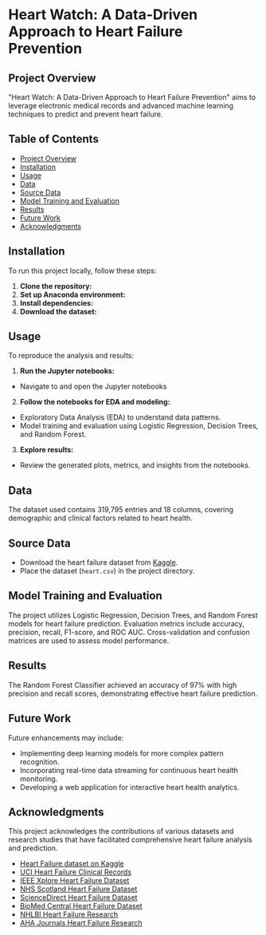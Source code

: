 # Heart Watch: A Data-Driven Approach to Heart Failure Prevention

## Project Overview

"Heart Watch: A Data-Driven Approach to Heart Failure Prevention" aims to leverage electronic medical records and advanced machine learning techniques to predict and prevent heart failure.

## Table of Contents

- [Project Overview](#project-overview)
- [Installation](#installation)
- [Usage](#usage)
- [Data](#data)
- [Source Data](#source-data)
- [Model Training and Evaluation](#model-training-and-evaluation)
- [Results](#results)
- [Future Work](#future-work)
- [Acknowledgments](#acknowledgments)

## Installation

To run this project locally, follow these steps:

1. **Clone the repository:**
2. **Set up Anaconda environment:**
3. **Install dependencies:**
4. **Download the dataset:**


## Usage

To reproduce the analysis and results:

1. **Run the Jupyter notebooks:**
- Navigate to and open the Jupyter notebooks 

2. **Follow the notebooks for EDA and modeling:**
- Exploratory Data Analysis (EDA) to understand data patterns.
- Model training and evaluation using Logistic Regression, Decision Trees, and Random Forest.

3. **Explore results:**
- Review the generated plots, metrics, and insights from the notebooks.

## Data

The dataset used contains 319,795 entries and 18 columns, covering demographic and clinical factors related to heart health.

## Source Data

- Download the heart failure dataset from [Kaggle](https://www.kaggle.com/datasets/fedesoriano/heart-failure-prediction).
- Place the dataset (`heart.csv`) in the project directory.

## Model Training and Evaluation

The project utilizes Logistic Regression, Decision Trees, and Random Forest models for heart failure prediction. Evaluation metrics include accuracy, precision, recall, F1-score, and ROC AUC. Cross-validation and confusion matrices are used to assess model performance.

## Results

The Random Forest Classifier achieved an accuracy of 97% with high precision and recall scores, demonstrating effective heart failure prediction.

## Future Work

Future enhancements may include:
- Implementing deep learning models for more complex pattern recognition.
- Incorporating real-time data streaming for continuous heart health monitoring.
- Developing a web application for interactive heart health analytics.

## Acknowledgments

This project acknowledges the contributions of various datasets and research studies that have facilitated comprehensive heart failure analysis and prediction.

- [Heart Failure dataset on Kaggle](https://www.kaggle.com/datasets/fedesoriano/heart-failure-prediction)
- [UCI Heart Failure Clinical Records](https://archive.ics.uci.edu/dataset/519/heart+failure+clinical+records)
- [IEEE Xplore Heart Failure Dataset](https://ieeexplore.ieee.org/document/10064888)
- [NHS Scotland Heart Failure Dataset](https://www.ndc.scot.nhs.uk/docs/Heart%20Failure%20Dataset.pdf)
- [ScienceDirect Heart Failure Dataset](https://www.sciencedirect.com/science/article/pii/S2001037016300460)
- [BioMed Central Heart Failure Dataset](https://bmcmedinformdecismak.biomedcentral.com/articles/10.1186/s12911-020-1023-5)
- [NHLBI Heart Failure Research](https://www.nhlbi.nih.gov/research/heart-failure)
- [AHA Journals Heart Failure Research](https://www.ahajournals.org/doi/full/10.1161/CIRCRESAHA.121.318172)


